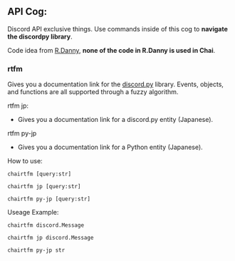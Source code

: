 ## API Cog:
Discord API exclusive things. Use commands inside of this cog to **navigate the discordpy library**.

Code idea from [R.Danny](https://github.com/Rapptz/RoboDanny), **none of the code in R.Danny is used in Chai**.

### **rtfm**
Gives you a documentation link for the [discord.py](https://discordpy.readthedocs.io/en/latest/) library. Events, objects, and functions are all supported through a fuzzy algorithm.

rtfm jp:
- Gives you a documentation link for a discord.py entity (Japanese).

rtfm py-jp 
- Gives you a documentation link for a Python entity (Japanese).

How to use:
```
chairtfm [query:str]

chairtfm jp [query:str]

chairtfm py-jp [query:str]
```

Useage Example:
```
chairtfm discord.Message

chairtfm jp discord.Message

chairtfm py-jp str
```